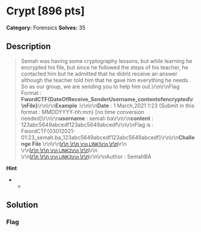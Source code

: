 # Crypt [896 pts]

**Category:** Forensics
**Solves:** 35

## Description
>Semah was having some cryptography lessons, but while learning he encrypted his file, but since he followed the steps of his teacher, he contacted him but he admitted that he didn\t receive an answer although the teacher told him that he gave him everything he needs. So as our group, we are sending you to help him out.\r\n\r\nFlag Format : **FwordCTF{DateOfReceive_SenderUsername_contentofencrypted\r\nFile}**\r\n\r\n**Example** :\r\n\r\n**Date** : 1 March,2021 1:23 (Submit in this format : MMDDYYYY-hh:mm) [no time conversion needed]\r\n\r\n**username** : semah ba\r\n\r\n**content** : 123abc5649abcedf123abc5649abcedf\r\n\r\nFlag is : FwordCTF{03012021-01:23_semah.ba_123abc5649abcedf123abc5649abcedf}\r\n\r\n**Challenge File** \r\n\r\n<a class="btn btn-success btn-outlined" href="https://drive.google.com/drive/folders/11KSbrlsTUuhPmGRx5uDjyaJvIR-_gBO8?usp=sharing">\r\n    <i class="fas fa-download"></i>\r\n    <small>\r\n        LINK1\r\n    </small>\r\n</a>\r\n<br/>\r\n<a class="btn btn-success btn-outlined" href="https://www.dropbox.com/sh/ipxelxzufpya66s/AAAFVi4cL-sdI0Hj9LGbMd8_a?dl=0">\r\n    <i class="fas fa-download"></i>\r\n    <small>\r\n        LINK2\r\n    </small>\r\n</a>\r\n<br/>\r\n<a class="btn btn-success btn-outlined" href="https://mega.nz/folder/0tQy0DCS#f5Q2kLogc7KJs4_y74HkEw">\r\n    <i class="fas fa-download"></i>\r\n    <small>\r\n        LINK3\r\n    </small>\r\n</a>\r\n\r\nAuthor : SemahBA

**Hint**
* -

## Solution

### Flag

